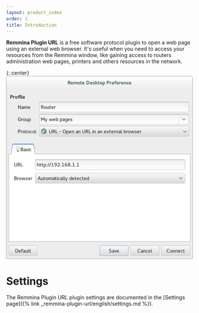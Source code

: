 ```yaml
---
layout: product_index
order: 1
title: Introduction
---
```

**Remmina Plugin URL** is a free software protocol plugin to open a web page
using an external web browser.
It's useful when you need to access your resources from the Remmina window,
like gaining access to routers administration web pages, printers and others
resources in the network.

{:.center}
![General Settings](/resources/remmina-plugin-url/archive/latest/english/general.png)

# Settings

The Remmina Plugin URL plugin settings are documented in the
[Settings page]({% link _remmina-plugin-url/english/settings.md %}).